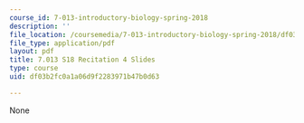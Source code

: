 ```yaml
---
course_id: 7-013-introductory-biology-spring-2018
description: ''
file_location: /coursemedia/7-013-introductory-biology-spring-2018/df03b2fc0a1a06d9f2283971b47b0d63_MIT7_013s18Rec4_slides.pdf
file_type: application/pdf
layout: pdf
title: 7.013 S18 Recitation 4 Slides
type: course
uid: df03b2fc0a1a06d9f2283971b47b0d63

---
```

None